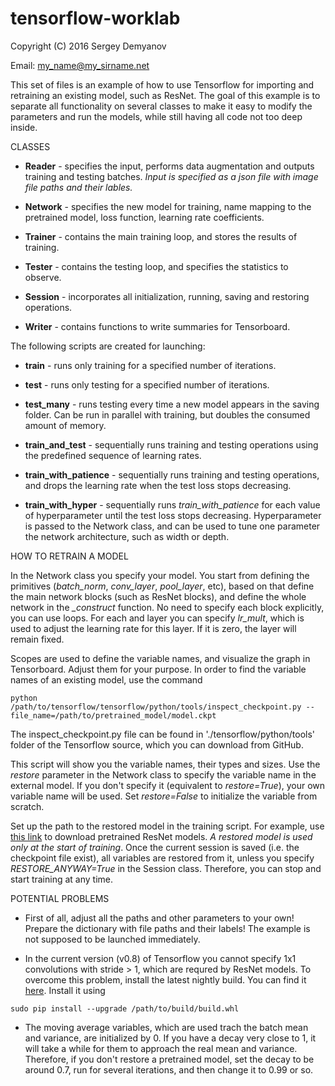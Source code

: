 # tensorflow-worklab
Copyright (C) 2016 Sergey Demyanov

Email: my_name@my_sirname.net

This set of files is an example of how to use Tensorflow for importing and retraining an existing model, such as ResNet. The goal of this example is to separate all functionality on several classes to make it easy to modify the parameters and run the models, while still having all code not too deep inside. 

CLASSES

- **Reader** - specifies the input, performs data augmentation and outputs training and testing batches. *Input is specified as a json file with image file paths and their lables.*

- **Network** - specifies the new model for training, name mapping to the pretrained model, loss function, learning rate coefficients.

- **Trainer** - contains the main training loop, and stores the results of training.

- **Tester** - contains the testing loop, and specifies the statistics to observe.

- **Session** - incorporates all initialization, running, saving and restoring operations.

- **Writer** - contains functions to write summaries for Tensorboard.

The following scripts are created for launching:

- **train** - runs only training for a specified number of iterations.

- **test** - runs only testing for a specified number of iterations.

- **test_many** - runs testing every time a new model appears in the saving folder. Can be run in parallel with training, but doubles the consumed amount of memory.

- **train_and_test** - sequentially runs training and testing operations using the predefined sequence of learning rates.

- **train_with_patience** - sequentially runs training and testing operations, and drops the learning rate when the test loss stops decreasing.

- **train_with_hyper** - sequentially runs *train_with_patience* for each value of hyperparameter until the test loss stops decreasing. Hyperparameter is passed to the Network class, and can be used to tune one parameter the network architecture, such as width or depth.


HOW TO RETRAIN A MODEL

In the Network class you specify your model. You start from defining the primitives (*batch_norm*, *conv_layer*, *pool_layer*, etc), based on that define the main network blocks (such as ResNet blocks), and define the whole network in the *_construct* function. No need to specify each block explicitly, you can use loops. For each and layer you can specify *lr_mult*, which is used to adjust the learning rate for this layer. If it is zero, the layer will remain fixed. 

Scopes are used to define the variable names, and visualize the graph in Tensorboard. Adjust them for your purpose. In order to find the variable names of an existing model, use the command
```
python /path/to/tensorflow/tensorflow/python/tools/inspect_checkpoint.py --file_name=/path/to/pretrained_model/model.ckpt
```
The inspect_checkpoint.py file can be found in './tensorflow/python/tools' folder of the Tensorflow source, which you can download from GitHub.

This script will show you the variable names, their types and sizes. Use the *restore* parameter in the Network class to specify the variable name in the external model. If you don't specify it (equivalent to *restore=True*), your own variable name will be used. Set *restore=False* to initialize the variable from scratch.

Set up the path to the restored model in the training script. For example, use [this link](https://raw.githubusercontent.com/ry/tensorflow-resnet/master/data/tensorflow-resnet-pretrained-20160509.tar.gz.torrent) to download pretrained ResNet models. *A restored model is used only at the start of training*. Once the current session is saved (i.e. the checkpoint file exist), all variables are restored from it, unless you specify *RESTORE_ANYWAY=True* in the Session class. Therefore, you can stop and start training at any time.


POTENTIAL PROBLEMS

- First of all, adjust all the paths and other parameters to your own! Prepare the dictionary with file paths and their labels! The example is not supposed to be launched immediately.

- In the current version (v0.8) of Tensorflow you cannot specify 1x1 convolutions with stride > 1, which are requred by ResNet models. To overcome this problem, install the latest nightly build. You can find it [here](ci.tensorflow.org/view/Nightly/job/nigntly-matrix-linux-gpu). Install it using
```
sudo pip install --upgrade /path/to/build/build.whl
```

- The moving average variables, which are used trach the batch mean and variance, are initialized by 0. If you have a decay very close to 1, it will take a while for them to approach the real mean and variance. Therefore, if you don't restore a pretrained model, set the decay to be around 0.7, run for several iterations, and then change it to 0.99 or so.
